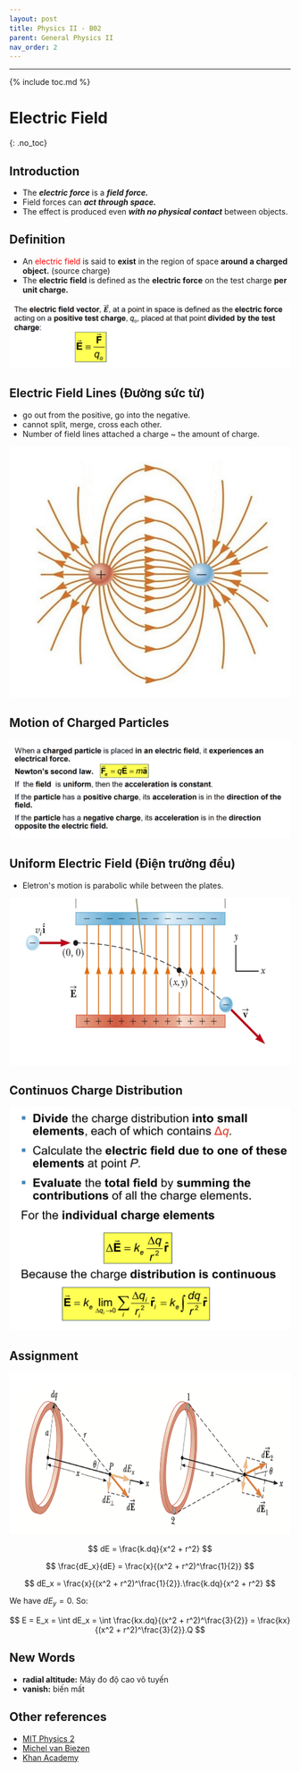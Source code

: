 ```yaml
---
layout: post
title: Physics II - B02
parent: General Physics II
nav_order: 2
---
```


---

{% include toc.md %}

# Electric Field
{: .no_toc}

## Introduction
* The ***electric force*** is a ***field force.*** 
* Field forces can ***act through space.***
* The effect is produced even ***with no physical contact*** between objects.

## Definition
* An <span style="color: red">electric field</span> is said to **exist** in the region of space **around a charged object.** (source charge)
* The **electric field** is defined as the **electric force** on the test charge **per unit charge.**

![Electric Field](Kma9qpD.png)

## Electric Field Lines (Đường sức từ)
* go out from the positive, go into the negative.
* cannot split, merge, cross each other.
* Number of field lines attached a charge ~ the amount of charge.
<img src = "uKM500M.png" width = 700 height = 450>

## Motion of Charged Particles
![image alt](NOPsFLv.png)

## Uniform Electric Field (Điện trường đều)
* Eletron's motion is parabolic while between the plates.

<img src = "S4opAsb.png" width = 600 height = 300>


## Continuos Charge Distribution
<img src = "FCMTJFv.png" width="570" height="400">

## Assignment
<img src = "9W3InKB.png" width="590" height="290">

$$
dE = \frac{k.dq}{x^2 + r^2}
$$

$$
\frac{dE_x}{dE} = \frac{x}{(x^2 + r^2)^\frac{1}{2}}
$$

$$
dE_x = \frac{x}{(x^2 + r^2)^\frac{1}{2}}.\frac{k.dq}{x^2 + r^2}
$$

We have $dE_y = 0$. So:

$$
E = E_x = \int dE_x
= \int \frac{kx.dq}{(x^2 + r^2)^\frac{3}{2}} = \frac{kx}{(x^2 + r^2)^\frac{3}{2}}.Q
$$

## New Words
* **radial altitude:** Máy đo độ cao vô tuyến
* **vanish:** biến mất

## Other references
* [MIT Physics 2](https://www.youtube.com/playlist?list=PLyQSN7X0ro2314mKyUiOILaOC2hk6Pc3j)
* [Michel van Biezen](https://www.youtube.com/playlist?list=PLX2gX-ftPVXX7BZOcM1Y2gb8IQrTBrmUB)
* [Khan Academy](https://www.khanacademy.org/science/in-in-class-12th-physics-india)